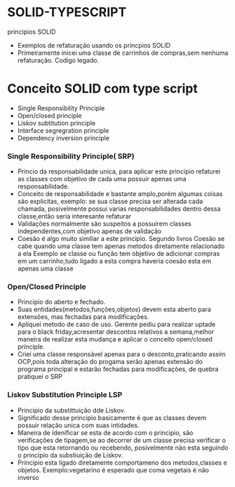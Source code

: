 # SOLID-TYPESCRIPT
principios SOLID
- Exemplos de refaturação usando os princpios SOLID
- Primeiramente inicei uma classe de carrinhos de compras,sem nenhuma refaturação. Codigo legado.
# Conceito SOLID com type script
- Single Responsibility Principle
- Open/closed principle
- Liskov subtitution principle
- Interface segregration principle
- Dependency inversion principle


### Single Responsibility Principle( SRP)
-  Princio da responsabilidade unica, para aplicar este principio refaturei as classes com objetivo de cada uma possuir apenas uma responsabilidade.
- Conceito de responsabilidade e bastante amplo,porém algumas coisas são explicitas, exemplo: se sua classe precisa ser alterada cada chamada,
posivelmente possui varias responsabilidades dentro dessa classe,então seria interesante refaturar
- Validações normalmente são suspeitos a possuirem classes independentes,com objetivo apenas de validação
- Coesão é algo muito similiar a este principio. Segundo livros Coesão se cabe quando uma classe tem apenas metodos diretamente relacionado a ela 
Exemplo se  classe ou função tem objetivo de  adicionar compras em um carrinho,tudo ligado a esta compra haveria coesão esta em apenas uma classe


### Open/Closed Principle
- Principio do aberto e fechado.
- Suas entidades(metodos,funções,objetos) devem esta aberto para extensões, mas fechadas para modificações.
- Apliquei metodo de caso de uso. Gerente pediu para realizar uptade para o black friday,acresentar descontos relativos a semana,melhor maneira de realizar
esta mudança e aplicar o conceito open/closed principle.
- Criei uma classe responsável apenas para o desconto,praticando assim OCP,pois toda alteração do progama serão apenas extensão  do programa principal e
estarão fechadas para modificações, de quebra pratiquei o SRP


### Liskov Substitution Principle LSP
- Principio da substittuição dde Liskov. 
- Significado desse principio basicamente é que as classes devem possuir relação unica com suas intidades.
- Maneira de idenificar se esta de acordo com o principio, são verificações de tipagem,se ao decorrer de um classe precisa verificar o tipo que esta retornando ou recebendo, posivelmente não esta seguindo o principio da substiuição de Liskov.  
- Principio esta ligado diretamente  comportameno dos metodos,classes e objetos. Exemplo:vegetarino é esperado que  coma vegetais é não inverso 
